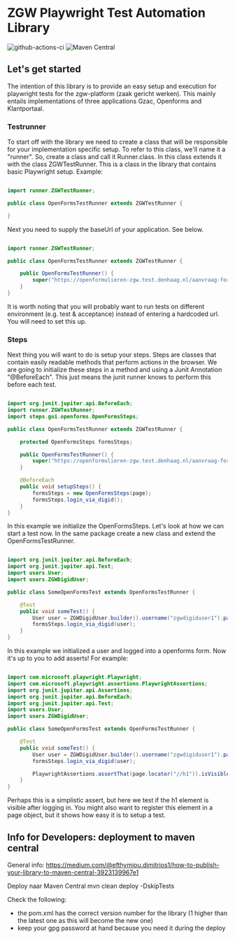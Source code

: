 # ZGW Playwright Test Automation Library

![github-actions-ci](https://github.com/CommonGround-Testing/zgw-playwright-base/actions/workflows/ci.yml/badge.svg) ![Maven Central](https://img.shields.io/maven-central/v/io.github.commonground-testing/zgw-playwright-base)

## Let's get started

The intention of this library is to provide an easy setup and execution for playwright tests for the zgw-platform (zaak
gericht werken). This mainly entails implementations of three applications Gzac, Openforms and Klantportaal.

### Testrunner

To start off with the library we need to create a class that will be responsible for your implementation specific setup.
To refer to this class, we'll name it a "runner".
So, create a class and call it <nameOfYourApp>Runner.class. In this class extends it with the class ZGWTestRunner. This
is a class in the library that contains basic Playwright setup.
Example:

```java

import runner.ZGWTestRunner;

public class OpenFormsTestRunner extends ZGWTestRunner {

}
```

Next you need to supply the baseUrl of your application. See below.

```java

import runner.ZGWTestRunner;

public class OpenFormsTestRunner extends ZGWTestRunner {

    public OpenFormsTestRunner() {
        super("https://openformulieren-zgw.test.denhaag.nl/aanvraag-formulier-ooievaarspas");
    }
}
```

It is worth noting that you will probably want to run tests on different environment (e.g. test & acceptance) instead of
entering a
hardcoded url. You will need to set this up.

### Steps

Next thing you will want to do is setup your steps. Steps are classes that contain easily readable methods that perform
actions in the browser. We are going to initialize these steps in a method and using a Junit Annotation "@BeforeEach".
This just means the junit runner knows to perform this before each test.

```java

import org.junit.jupiter.api.BeforeEach;
import runner.ZGWTestRunner;
import steps.gui.openforms.OpenFormsSteps;

public class OpenFormsTestRunner extends ZGWTestRunner {

    protected OpenFormsSteps formsSteps;

    public OpenFormsTestRunner() {
        super("https://openformulieren-zgw.test.denhaag.nl/aanvraag-formulier-ooievaarspas");
    }

    @BeforeEach
    public void setupSteps() {
        formsSteps = new OpenFormsSteps(page);
        formsSteps.login_via_digid();
    }
}
```

In this example we initialize the OpenFormsSteps. Let's look at how we can start a test now. In the same package create
a new class and extend the OpenFormsTestRunner.

```java

import org.junit.jupiter.api.BeforeEach;
import org.junit.jupiter.api.Test;
import users.User;
import users.ZGWDigidUser;

public class SomeOpenFormsTest extends OpenFormsTestRunner {

    @Test
    public void someTest() {
        User user = ZGWDigidUser.builder().username("zgwdigiduser1").password("somepassword").build();
        formsSteps.login_via_digid(user);
    }
}
```

In this example we initialized a user and logged into a openforms form. Now it's up to you to add asserts! For example:

```java

import com.microsoft.playwright.Playwright;
import com.microsoft.playwright.assertions.PlaywrightAssertions;
import org.junit.jupiter.api.Assertions;
import org.junit.jupiter.api.BeforeEach;
import org.junit.jupiter.api.Test;
import users.User;
import users.ZGWDigidUser;

public class SomeOpenFormsTest extends OpenFormsTestRunner {

    @Test
    public void someTest() {
        User user = ZGWDigidUser.builder().username("zgwdigiduser1").password("somepassword").build();
        formsSteps.login_via_digid(user);

        PlaywrightAssertions.assertThat(page.locator("//h1")).isVisible();
    }
}
```

Perhaps this is a simplistic assert, but here we test if the h1 element is visible after logging in. You might also want
to register this element in a page object, but it shows how easy it is to setup a test.

## Info for Developers: deployment to maven central

General info: https://medium.com/@efthymiou.dimitrios1/how-to-publish-your-library-to-maven-central-3923139967e1

Deploy naar Maven Central
mvn clean deploy -DskipTests

Check the following:

- the pom.xml has the correct version number for the library (1 higher than the latest one as this will become the new
  one)
- keep your gpg password at hand because you need it during the deploy